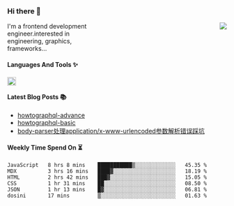 <!--
**zhaohuanyuu/zhaohuanyuu** is a ✨ _special_ ✨ repository because its `README.md` (this file) appears on your GitHub profile.
-->

### Hi there 👋

<picture>
  <source media="(prefers-color-scheme: dark)" srcset="https://github-readme-stats.vercel.app/api?username=zhaohuanyuu&count_private=true&show_icons=true&theme=city_lights&hide_title=true">
  <img align="right" src="https://github-readme-stats.vercel.app/api?username=zhaohuanyuu&count_private=true&show_icons=true&hide_title=true">
</picture>

<p align="left" style="width:40%">I'm a frontend development engineer.interested in engineering, graphics, frameworks...</p>

#### Languages And Tools ✨

<img align="left" height="20" src="https://skillicons.dev/icons?i=js,ts,nodejs,react,vue,gatsby,materialui,graphql,nestjs,electron,flutter" />

</br>

#### Latest Blog Posts 📚
<!-- BLOG-POST-LIST:START -->
- [howtographql-advance](https://zhy.gatsbyjs.io/blog/graphql-advance)
- [howtographql-basic](https://zhy.gatsbyjs.io/blog/graphql-basic)
- [body-parser处理application/x-www-urlencoded参数解析错误踩坑](https://zhy.gatsbyjs.io/post/body-parser)
<!-- BLOG-POST-LIST:END -->

#### Weekly Time Spend On ⏳
<!--START_SECTION:waka-->

```text
JavaScript   8 hrs 8 mins    ███████████▒░░░░░░░░░░░░░   45.35 %
MDX          3 hrs 16 mins   ████▓░░░░░░░░░░░░░░░░░░░░   18.19 %
HTML         2 hrs 42 mins   ███▓░░░░░░░░░░░░░░░░░░░░░   15.05 %
CSS          1 hr 31 mins    ██░░░░░░░░░░░░░░░░░░░░░░░   08.50 %
JSON         1 hr 13 mins    █▓░░░░░░░░░░░░░░░░░░░░░░░   06.81 %
dosini       17 mins         ▒░░░░░░░░░░░░░░░░░░░░░░░░   01.63 %
```

<!--END_SECTION:waka-->
